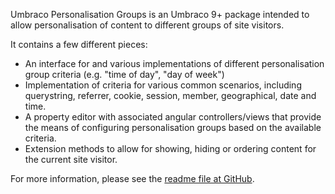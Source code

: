 ﻿Umbraco Personalisation Groups is an Umbraco 9+ package intended to allow personalisation of content to different groups of site visitors.

It contains a few different pieces:

- An interface for and various implementations of different personalisation group criteria (e.g. "time of day", "day of week")
- Implementation of criteria for various common scenarios, including querystring, referrer, cookie, session, member, geographical, date and time.
- A property editor with associated angular controllers/views that provide the means of configuring personalisation groups based on the available criteria.
- Extension methods to allow for showing, hiding or ordering content for the current site visitor.

For more information, please see the [readme file at GitHub](https://github.com/AndyButland/UmbracoPersonalisationGroupsCore).


